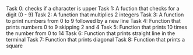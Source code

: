 Task 0: checks if a character is upper
Task 1: A fuction that checks for a digit (0 - 9)
Task 2: A function that multiplies 2 integers
Task 3: A function to print numbers from 0 to 9 followed by a new line
Task 4: Function that prints numbers 0 to 9 skipping 2 and 4
Task 5: Function that prints 10 times the number from 0 to 14
Task 6: Function that prints straight line in the terminal
Task 7: Function that prints diagonal
Task 8: Function that prints a square
